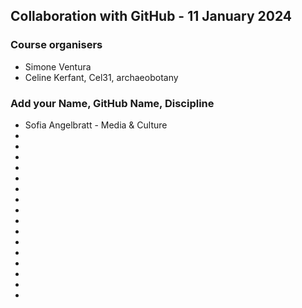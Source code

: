 ## Collaboration with GitHub - 11 January 2024

### Course organisers
* Simone Ventura
* Celine Kerfant, Cel31, archaeobotany

### Add your Name, GitHub Name, Discipline
* Sofia Angelbratt - Media & Culture
*
*
*
*
*
*
*
*
*
*
*
*
*
*
*
*
